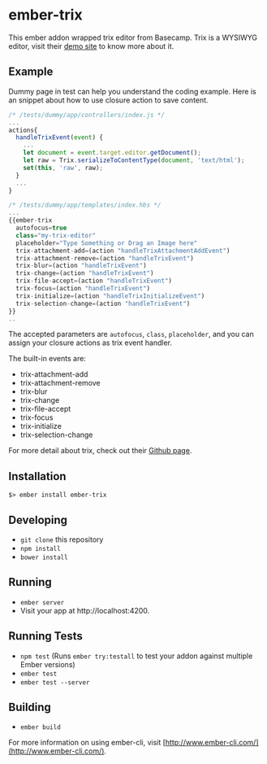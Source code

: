 # ember-trix

This ember addon wrapped trix editor from Basecamp. Trix is a WYSIWYG editor,
visit their [demo site](http://trix-editor.org/) to know more about it.

## Example
 Dummy page in test can help you understand the coding example. Here is an snippet about how to use closure action to save content.

```js
/* /tests/dummy/app/controllers/index.js */
...
actions{
  handleTrixEvent(event) {
    ...
    let document = event.target.editor.getDocument();
    let raw = Trix.serializeToContentType(document, 'text/html');
    set(this, 'raw', raw);
  }
  ...
}

/* /tests/dummy/app/templates/index.hbs */
...
{{ember-trix
  autofocus=true
  class="my-trix-editor"
  placeholder="Type Something or Drag an Image here"
  trix-attachment-add=(action "handleTrixAttachmentAddEvent")
  trix-attachment-remove=(action "handleTrixEvent")
  trix-blur=(action "handleTrixEvent")
  trix-change=(action "handleTrixEvent")
  trix-file-accept=(action "handleTrixEvent")
  trix-focus=(action "handleTrixEvent")
  trix-initialize=(action "handleTrixInitializeEvent")
  trix-selection-change=(action "handleTrixEvent")
}}
..
```

The accepted parameters are `autofocus`, `class`, `placeholder`, and you can assign your closure actions as trix event handler.

The built-in events are:
* trix-attachment-add
* trix-attachment-remove
* trix-blur
* trix-change
* trix-file-accept
* trix-focus
* trix-initialize
* trix-selection-change

For more detail about trix, check out their [Github page](https://github.com/basecamp/trix).

## Installation
```
$> ember install ember-trix
```

## Developing

* `git clone` this repository
* `npm install`
* `bower install`

## Running

* `ember server`
* Visit your app at http://localhost:4200.

## Running Tests

* `npm test` (Runs `ember try:testall` to test your addon against multiple Ember versions)
* `ember test`
* `ember test --server`

## Building

* `ember build`

For more information on using ember-cli, visit [http://www.ember-cli.com/](http://www.ember-cli.com/).
